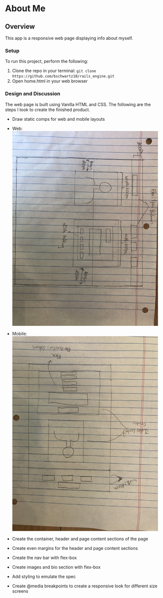 # About Me

## Overview
This app is a responsive web page displaying info about myself.

### Setup
To run this project, perform the following:
 1. Clone the repo in your terminal: ```git clone https://github.com/bschwartz10/rails_engine.git```
 2. Open home.html in your web browser

### Design and Discussion
The web page is built using Vanilla HTML and CSS. The following are the steps I took to create the finished product.

* Draw static comps for web and mobile layouts

* Web: ![Alt text](assets/images/web.jpg?raw=true "Entrance")

* Mobile: ![Alt text](assets/images/mobile.jpg?raw=true "Entrance")

* Create the container, header and page content sections of the page

* Create even margins for the header and page content sections

* Create the nav bar with flex-box

* Create images and bio section with flex-box

* Add styling to emulate the spec

* Create @media breakpoints to create a responsive look for different size screens
